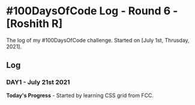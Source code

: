 # #100DaysOfCode Log - Round 6 - [Roshith R]

The log of my #100DaysOfCode challenge. Started on [July 1st, Thrusday, 2021].

## Log

### DAY1 - July 21st 2021

**Today's Progress** -  Started by learning CSS grid from FCC.
